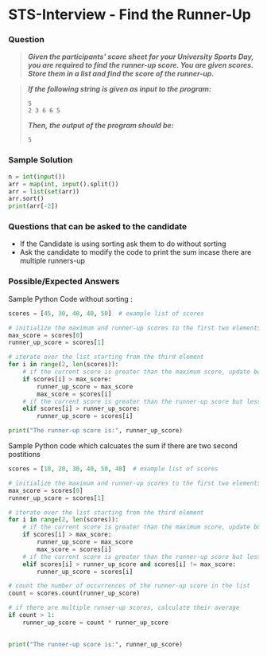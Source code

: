 # STS-Interview - Find the Runner-Up 

### **Question**

> **_Given the participants' score sheet for your University Sports Day, you are required to find the runner-up score. You are given scores. Store them in a list and find the score of the runner-up._**

> **_If the following string is given as input to the program:_**
>
> ```
> 5
> 2 3 6 6 5
> ```
>
> **_Then, the output of the program should be:_**
>
> ```
> 5
> ```


### Sample Solution
```python
n = int(input())
arr = map(int, input().split())
arr = list(set(arr))
arr.sort()
print(arr[-2])
```

### Questions that can be asked to the candidate 
- If the Candidate is using sorting ask them to do without sorting
- Ask the candidate to modify the code to print the sum incase there are multiple runners-up
  
### Possible/Expected Answers
Sample Python Code without sorting :
```python
scores = [45, 30, 40, 40, 50]  # example list of scores

# initialize the maximum and runner-up scores to the first two elements of the list
max_score = scores[0]
runner_up_score = scores[1]

# iterate over the list starting from the third element
for i in range(2, len(scores)):
    # if the current score is greater than the maximum score, update both maximum and runner-up scores
    if scores[i] > max_score:
        runner_up_score = max_score
        max_score = scores[i]
    # if the current score is greater than the runner-up score but less than the maximum score, update only the runner-up score
    elif scores[i] > runner_up_score:
        runner_up_score = scores[i]

print("The runner-up score is:", runner_up_score)
```

Sample Python code which calcuates the sum if there are two second postitions

```python
scores = [10, 20, 30, 40, 50, 40]  # example list of scores

# initialize the maximum and runner-up scores to the first two elements of the list
max_score = scores[0]
runner_up_score = scores[1]

# iterate over the list starting from the third element
for i in range(2, len(scores)):
    # if the current score is greater than the maximum score, update both maximum and runner-up scores
    if scores[i] > max_score:
        runner_up_score = max_score
        max_score = scores[i]
    # if the current score is greater than the runner-up score but less than the maximum score, update only the runner-up score
    elif scores[i] > runner_up_score and scores[i] != max_score:
        runner_up_score = scores[i]

# count the number of occurrences of the runner-up score in the list
count = scores.count(runner_up_score)

# if there are multiple runner-up scores, calculate their average
if count > 1:
    runner_up_score = count * runner_up_score
    

print("The runner-up score is:", runner_up_score)
```
